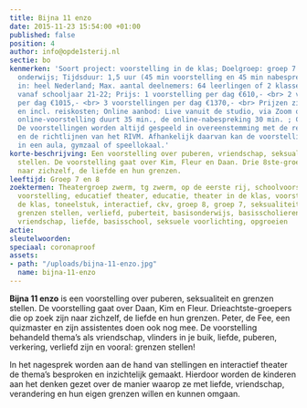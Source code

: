 ```yaml
---
title: Bijna 11 enzo
date: 2015-11-23 15:54:00 +01:00
published: false
position: 4
author: info@opde1sterij.nl
sectie: bo
kenmerken: 'Soort project: voorstelling in de klas; Doelgroep: groep 7 & 8 ook speciaal
  onderwijs; Tijdsduur: 1,5 uur (45 min voorstelling en 45 min nabespreking); Aangeboden
  in: heel Nederland; Max. aantal deelnemers: 64 leerlingen of 2 klassen; Nieuw lesmateriaal:
  vanaf schooljaar 21-22; Prijs: 1 voorstelling per dag €610,- <br> 2 voorstellingen
  per dag €1015,- <br> 3 voorstellingen per dag €1370,- <br> Prijzen zijn excl. btw
  en incl. reiskosten; Online aanbod: Live vanuit de studio, via Zoom of Teams. De
  online-voorstelling duurt 35 min., de online-nabespreking 30 min. ; Coronaproof:
  De voorstellingen worden altijd gespeeld in overeenstemming met de recente corona-maatregelen
  en de richtlijnen van het RIVM. Afhankelijk daarvan kan de voorstelling plaatsvinden
  in een aula, gymzaal of speellokaal.'
korte-beschrijving: Een voorstelling over puberen, vriendschap, seksualiteit en grenzen
  stellen. De voorstelling gaat over Kim, Fleur en Daan. Drie 8ste-groepers op zoek
  naar zichzelf, de liefde en hun grenzen.
leeftijd: Groep 7 en 8
zoektermen: Theatergroep zwerm, tg zwerm, op de eerste rij, schoolvoorstelling, educatieve
  voorstelling, educatief theater, educatie, theater in de klas, voorstellingen in
  de klas, toneelstuk, interactief, ckv, groep 8, groep 7, seksualiteit, grenzen,
  grenzen stellen, verliefd, puberteit, basisonderwijs, basisscholieren, puberen,
  vriendschap, liefde, basisschool, seksuele voorlichting, opgroeien
actie: 
sleutelwoorden: 
speciaal: coronaproof
assets:
- path: "/uploads/bijna-11-enzo.jpg"
  name: bijna-11-enzo
---
```


**Bijna 11 enzo** is een voorstelling over puberen, seksualiteit en grenzen stellen. De voorstelling gaat over Daan, Kim en Fleur. Drieachtste-groepers die op zoek zijn naar zichzelf, de liefde en hun grenzen. Peter, de Fee, een quizmaster en zijn assistentes doen ook nog mee. De voorstelling behandeld thema’s als vriendschap, vlinders in je buik, liefde, puberen, verkering, verliefd zijn en vooral: grenzen stellen!

In het nagesprek worden aan de hand van stellingen en interactief theater de thema’s besproken en inzichtelijk gemaakt. Hierdoor worden de kinderen aan het denken gezet over de manier waarop ze met liefde, vriendschap, verandering en hun eigen grenzen willen en kunnen omgaan.
